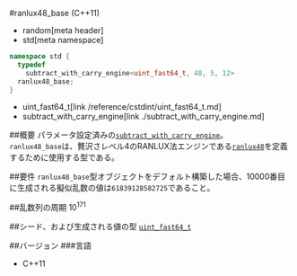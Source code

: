 #ranlux48_base (C++11)
* random[meta header]
* std[meta namespace]

```cpp
namespace std {
  typedef
    subtract_with_carry_engine<uint_fast64_t, 48, 5, 12>
  ranlux48_base;
}
```
* uint_fast64_t[link /reference/cstdint/uint_fast64_t.md]
* subtract_with_carry_engine[link ./subtract_with_carry_engine.md]

##概要
パラメータ設定済みの[`subtract_with_carry_engine`](./subtract_with_carry_engine.md)。  
`ranlux48_base`は、贅沢さレベル4のRANLUX法エンジンである[`ranlux48`](./ranlux48.md)を定義するために使用する型である。  
  
##要件
`ranlux48_base`型オブジェクトをデフォルト構築した場合、10000番目に生成される擬似乱数の値は`61839128582725`であること。


##乱数列の周期
10<sup>171</sup>


##シード、および生成される値の型
[`uint_fast64_t`](/reference/cstdint/uint_fast64_t.md)


##バージョン
###言語
- C++11

